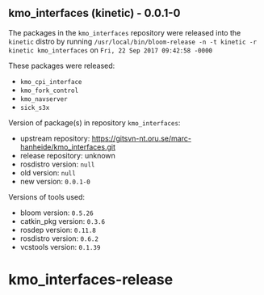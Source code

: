 ## kmo_interfaces (kinetic) - 0.0.1-0

The packages in the `kmo_interfaces` repository were released into the `kinetic` distro by running `/usr/local/bin/bloom-release -n -t kinetic -r kinetic kmo_interfaces` on `Fri, 22 Sep 2017 09:42:58 -0000`

These packages were released:
- `kmo_cpi_interface`
- `kmo_fork_control`
- `kmo_navserver`
- `sick_s3x`

Version of package(s) in repository `kmo_interfaces`:

- upstream repository: https://gitsvn-nt.oru.se/marc-hanheide/kmo_interfaces.git
- release repository: unknown
- rosdistro version: `null`
- old version: `null`
- new version: `0.0.1-0`

Versions of tools used:

- bloom version: `0.5.26`
- catkin_pkg version: `0.3.6`
- rosdep version: `0.11.8`
- rosdistro version: `0.6.2`
- vcstools version: `0.1.39`


# kmo_interfaces-release